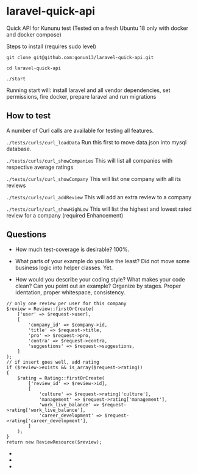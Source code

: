 # laravel-quick-api
Quick API for Kununu test 
(Tested on a fresh Ubuntu 18 only with docker and docker compose)

Steps to install (requires sudo level)

```
git clone git@github.com:gonun13/laravel-quick-api.git

cd laravel-quick-api

./start
```

Running start will: install laravel and all vendor dependencies, set permissions, fire docker, prepare laravel and run migrations

## How to test

A number of Curl calls are available for testing all features.

`./tests/curls/curl_loadData`
Run this first to move data.json into mysql database.

`./tests/curls/curl_showCompanies`
This will list all companies with respective average ratings

`./tests/curls/curl_showCompany`
This will list one company with all its reviews

`./tests/curls/curl_addReview`
This will add an extra review to a company

`./tests/curls/curl_showHighLow`
This will list the highest and lowest rated review for a company (required Enhancement)

## Questions

* How much test-coverage is desirable?
100%.

* What parts of your example do you like the least? 
Did not move some business logic into helper classes. Yet.

* How would you describe your coding style? What makes your code clean? Can you point out an example?
Organize by stages. Proper identation, proper whitespace, consistency. 
```
// only one review per user for this company
$review = Review::firstOrCreate(
    ['user' => $request->user],
    [
        'company_id' => $company->id,
        'title' => $request->title,
        'pro' => $request->pro,
        'contra' => $request->contra,
        'suggestions' => $request->suggestions,
    ]
);
// if insert goes well, add rating
if ($review->exists && is_array($request->rating))
{
    $rating = Rating::firstOrCreate(
        ['review_id' => $review->id],
        [
            'culture' => $request->rating['culture'],
            'management' => $request->rating['management'],
            'work_live_balance' => $request->rating['work_live_balance'],
            'career_development' => $request->rating['career_development'],
        ]
    );
}
return new ReviewResource($review);
 ```

* 
* 
*
